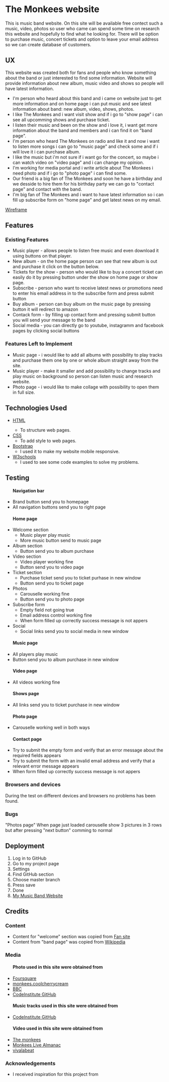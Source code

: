<h1>The Monkees website</h1>

<p>This is music band website. On this site will be available free contect such a music, video, photos so user who came can spend some time on research
this website and hopefully to find what he looking for. There will be option to purchase music, concert tickets and option to leave your email address so we
can create database of customers.</p>

<h2>UX</h2>

<p>This website was created both for fans and people who know something about the band or just interested to find some information.
Website will provide information about new album, music video and shows so people will have latest information.</p>

<ul>
    <li>I'm person who heard about this band and i came on website just to get more information and on home page i can put music and see latest information about band:
    new album, video, shows, photos.</li>
    <li>I like The Monkees and i want visit show and if i go to "show page" i can see all upcomming shows and purchase ticket.</li>
    <li>I listen their music and been on the show and i love it, i want get more information about the band and members and i can find it on "band page".</li>
    <li>I'm person who heard The Monkees on radio and like it and now i want to listen more songs i can go to "music page" and check some and 
    if i will love it i can purchase album.</li>
    <li>I like the music but i'm not sure if i want go for the concert, so maybe i can watch video on "video page" and i can change my opinion.</li>
    <li>I'm working for media portal and i write article about The Monkees i need photo and if i go to "photo page" i can find some.</li>
    <li>Our friend is a big fan of The Monkees and soon he have a birthday and we desside to hire them for his birthday party we can go to "contact page" 
    and contact with the band.</li>
    <li> I'm big fan of The Monkees and i want to have latest information so i can fill up subscribe form on "home page" and get latest news on my email.</li>
</ul>

<a href="https://balsamiq.cloud/stnfbfn/palwgoi/rD5D4">Wireframe</a>

<h2>Features</h2>

<h3>Existing Features</h3>

<ul>
    <li>Music player - allows people to listen free music and even download it using buttons on that player.</li>
    <li>New album - on the home page person can see that new album is out and purchase it click on the button below.</li>
    <li>Tickets for the show - person who would like to buy a concert ticket can easily do it by pressing button under the show on home page or show page.</li>
    <li>Subscribe - person who want to receive latest news or promotions need to enter his email address in to the subscribe form and press submit button</li>
    <li>Buy album - person can buy album on the music page by pressing button it will redirect to amazon</li>
    <li>Contack form - by filling up contact form and pressing submit button you will send your message to the band</li>
    <li>Social media - you can directly go to youtube, instagramm and facebook pages by clicking social buttons</li>
</ul>

<h3>Features Left to Implement</h3>

<ul>
    <li>Music page - i would like to add all albums with possibility to play tracks and purchase them one by one or whole album straight away from the site.</li>
    <li>Music player - make it smaller and add possibility to change tracks and play music on background so person can listen music and research website.</li>
    <li>Photo page - i would like to make collage with possibility to open them in full size.</li>
</ul>

<h2>Technologies Used</h2>

<ul>
    <li><a href="https://en.wikipedia.org/wiki/HTML5">HTML<a/>
        <ul>
            <li>To structure web pages.</li>
        </ul>
    </li>
    <li><a href="https://en.wikipedia.org/wiki/Cascading_Style_Sheets">CSS</a>
        <ul>
            <li>To add style to web pages.</li>
        </ul>
    </li>
    <li><a href="https://getbootstrap.com/docs/3.3/">Bootstrap</a>
        <ul>
            <li>I used it to make my website mobile responsive.</li>
        </ul>
    </li>
    <li><a href="https://www.w3schools.com/">W3schools</a>
        <ul>
            <li>I used to see some code examples to solve my problems.</li>
        </ul>
    </li>
</ul>

<h2>Testing</h2>

<ul><h4>Navigation bar</h4>
    <li>Brand button send you to homepage</li>
    <li>All navigation buttons send you to right page</li>
</ul>
<ul><h4>Home page</h4>
    <li>Welcome section
       <ul>
            <li>Music player play music</li>
            <li>More music button send to music page</li>
        </ul> 
    </li>
    <li>Album section
        <ul>
            <li>Button send you to album purchase</li>
        </ul> 
    </li>
    <li>Video section
        <ul>
            <li>Video player working fine</li>
            <li>Button send you to video page</li>
        </ul> 
    </li>
    <li>Ticket section
        <ul>
            <li>Purchase ticket send you to ticket purhase in new window</li>
            <li>Button send you to ticket page</li>
        </ul> 
    </li>
    <li>Photos
        <ul>
            <li>Carouselle working fine</li>
            <li>Button send you to photo page</li>
        </ul> 
    </li>
    <li>Subscribe form
        <ul>
            <li>Empty field not going true</li>
            <li>Email address control working fine</li>
            <li>When form filled up correctly success message is not appers</li>
        </ul> 
    </li>
    <li>Social
        <ul>
            <li>Social links send you to social media in new window</li>
        </ul> 
    </li>
</ul>
<ul><h4>Music page</h4>
    <li>All players play music</li>
    <li>Button send you to album purchase in new window</li>
</ul>
<ul><h4>Video page</h4>
    <li>All videos working fine</li>
</ul>
<ul><h4>Shows page</h4>
    <li>All links send you to ticket purchase in new window</li>
</ul>
<ul><h4>Photo page</h4>
    <li>Carouselle working well in both ways</li>
</ul>
<ul><h4>Contact page</h4>
    <li>Try to submit the empty form and verify that an error message about the required fields appears</li>
    <li>Try to submit the form with an invalid email address and verify that a relevant error message appears</li>
    <li>When form filled up correctly success message is not appers</li>
</ul>

<h3>Browsers and devices</h3>

<p>During the test on different devices and browsers no problems has been found.</p>

<h3>Bugs</h3>

<p>"Photos page" When page just loaded carouselle show 3 pictures in 3 rows but after pressing "next button" comming to normal</p>

<h2>Deployment</h2>

<ol>
    <li>Log in to GitHub</li>
    <li>Go to my project page</li>
    <li>Settings</li>
    <li>Find GitHub section</li>
    <li>Choose master branch</li>
    <li>Press save</li>
    <li>Done</li>
    <li><a href="https://leon2ev.github.io/music-band-project/">My Music Band Website</a></li>
</ol>

<h2>Credits</h2>

<h3>Content</h3>

<ul>
    <li>Content for "welcome" section was copied from <a href="http://www.monkeesrule43.com/quotes_about_monks.html">Fan site</a></li>
    <li>Content from "band page" was copied from <a href="https://en.wikipedia.org/wiki/The_Monkees">Wikipedia</a></li>
</ul>


<h3>Media</h3>

<ul><h4>Photo used in this site were obtained from</h4>
    <li><a href="https://foursquare.com/">Foursquare</a></li>
    <li><a href="https://monkees.coolcherrycream.com/picturedb/albums/album-covers">monkees.coolcherrycream</a></li>
    <li><a href="https://www.bbc.co.uk/music/artists/b8549efe-f4fd-4dc0-8ef1-226e9c400233">BBC</a></li>
    <li><a href="https://github.com/Code-Institute-Org/project-assets/tree/master/stream-1/band-assets/images">CodeInstitute GitHub</a></li>
</ul>
<ul><h4>Music tracks used in this site were obtained from</h4>
    <li><a href="https://github.com/Code-Institute-Org/project-assets/tree/master/stream-1/band-assets/images">CodeInstitute GitHub</a></li>
</ul>
<ul><h4>Video used in this site were obtained from</h4>
    <li><a href="https://www.youtube.com/channel/UCv1oY0OLtsEySHeP1TkYNqA">The monkees</a></li>
    <li><a href="https://www.youtube.com/channel/UCk6xyq1c4LnUeSwNz2FNzcQ">Monkees Live Almanac</a></li>
    <li><a href="https://www.youtube.com/channel/UCVLk2mSIOj7JvYOtA_8dnpA">vivalabeat</a></li>
</ul>

<h3>Acknowledgements</h3>

<ul>
    <li>I received inspiration for this project from <a href="https://bandzoogle.com/sample-band-sites"></a></li>
</ul>